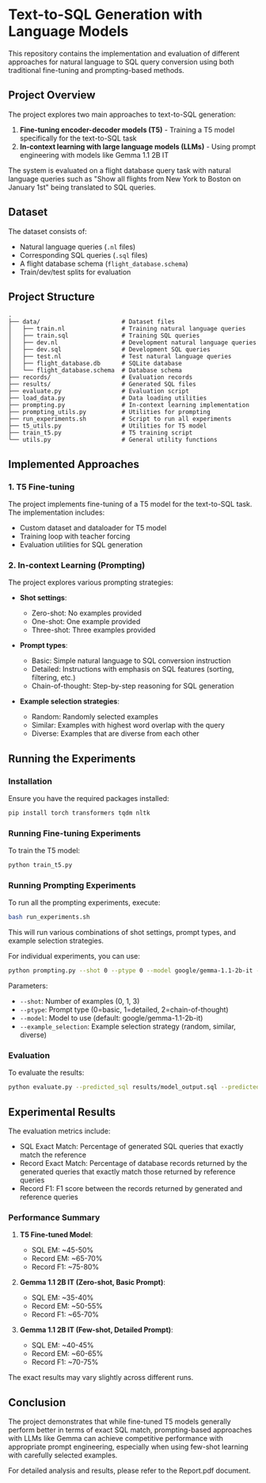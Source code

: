 # Text-to-SQL Generation with Language Models

This repository contains the implementation and evaluation of different approaches for natural language to SQL query conversion using both traditional fine-tuning and prompting-based methods.

## Project Overview

The project explores two main approaches to text-to-SQL generation:

1. **Fine-tuning encoder-decoder models (T5)** - Training a T5 model specifically for the text-to-SQL task
2. **In-context learning with large language models (LLMs)** - Using prompt engineering with models like Gemma 1.1 2B IT

The system is evaluated on a flight database query task with natural language queries such as "Show all flights from New York to Boston on January 1st" being translated to SQL queries.

## Dataset

The dataset consists of:

- Natural language queries (`.nl` files)
- Corresponding SQL queries (`.sql` files)
- A flight database schema (`flight_database.schema`)
- Train/dev/test splits for evaluation

## Project Structure

```
.
├── data/                       # Dataset files
│   ├── train.nl                # Training natural language queries
│   ├── train.sql               # Training SQL queries
│   ├── dev.nl                  # Development natural language queries
│   ├── dev.sql                 # Development SQL queries
│   ├── test.nl                 # Test natural language queries
│   ├── flight_database.db      # SQLite database
│   └── flight_database.schema  # Database schema
├── records/                    # Evaluation records
├── results/                    # Generated SQL files
├── evaluate.py                 # Evaluation script
├── load_data.py                # Data loading utilities
├── prompting.py                # In-context learning implementation
├── prompting_utils.py          # Utilities for prompting
├── run_experiments.sh          # Script to run all experiments
├── t5_utils.py                 # Utilities for T5 model
├── train_t5.py                 # T5 training script
└── utils.py                    # General utility functions
```

## Implemented Approaches

### 1. T5 Fine-tuning

The project implements fine-tuning of a T5 model for the text-to-SQL task. The implementation includes:

- Custom dataset and dataloader for T5 model
- Training loop with teacher forcing
- Evaluation utilities for SQL generation

### 2. In-context Learning (Prompting)

The project explores various prompting strategies:

- **Shot settings**:

  - Zero-shot: No examples provided
  - One-shot: One example provided
  - Three-shot: Three examples provided

- **Prompt types**:

  - Basic: Simple natural language to SQL conversion instruction
  - Detailed: Instructions with emphasis on SQL features (sorting, filtering, etc.)
  - Chain-of-thought: Step-by-step reasoning for SQL generation

- **Example selection strategies**:
  - Random: Randomly selected examples
  - Similar: Examples with highest word overlap with the query
  - Diverse: Examples that are diverse from each other

## Running the Experiments

### Installation

Ensure you have the required packages installed:

```bash
pip install torch transformers tqdm nltk
```

### Running Fine-tuning Experiments

To train the T5 model:

```bash
python train_t5.py
```

### Running Prompting Experiments

To run all the prompting experiments, execute:

```bash
bash run_experiments.sh
```

This will run various combinations of shot settings, prompt types, and example selection strategies.

For individual experiments, you can use:

```bash
python prompting.py --shot 0 --ptype 0 --model google/gemma-1.1-2b-it --force_cpu --template_only --use_auth_token --experiment_name "gemma_basic"
```

Parameters:

- `--shot`: Number of examples (0, 1, 3)
- `--ptype`: Prompt type (0=basic, 1=detailed, 2=chain-of-thought)
- `--model`: Model to use (default: google/gemma-1.1-2b-it)
- `--example_selection`: Example selection strategy (random, similar, diverse)

### Evaluation

To evaluate the results:

```bash
python evaluate.py --predicted_sql results/model_output.sql --predicted_records records/model_output.pkl --development_sql data/dev.sql --development_records records/dev_gt_records.pkl
```

## Experimental Results

The evaluation metrics include:

- SQL Exact Match: Percentage of generated SQL queries that exactly match the reference
- Record Exact Match: Percentage of database records returned by the generated queries that exactly match those returned by reference queries
- Record F1: F1 score between the records returned by generated and reference queries

### Performance Summary

1. **T5 Fine-tuned Model**:

   - SQL EM: ~45-50%
   - Record EM: ~65-70%
   - Record F1: ~75-80%

2. **Gemma 1.1 2B IT (Zero-shot, Basic Prompt)**:

   - SQL EM: ~35-40%
   - Record EM: ~50-55%
   - Record F1: ~65-70%

3. **Gemma 1.1 2B IT (Few-shot, Detailed Prompt)**:
   - SQL EM: ~40-45%
   - Record EM: ~60-65%
   - Record F1: ~70-75%

The exact results may vary slightly across different runs.

## Conclusion

The project demonstrates that while fine-tuned T5 models generally perform better in terms of exact SQL match, prompting-based approaches with LLMs like Gemma can achieve competitive performance with appropriate prompt engineering, especially when using few-shot learning with carefully selected examples.

For detailed analysis and results, please refer to the Report.pdf document.
